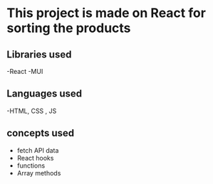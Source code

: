 # This project is made on React for sorting the products

## Libraries used
-React
-MUI

## Languages used 
-HTML, CSS , JS 

## concepts used 
- fetch API data
- React hooks
- functions
- Array methods


